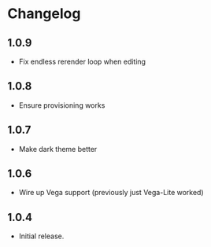 # Changelog

## 1.0.9
 - Fix endless rerender loop when editing

## 1.0.8
 - Ensure provisioning works

## 1.0.7
 - Make dark theme better

## 1.0.6
 - Wire up Vega support (previously just Vega-Lite worked)

## 1.0.4

 - Initial release.
